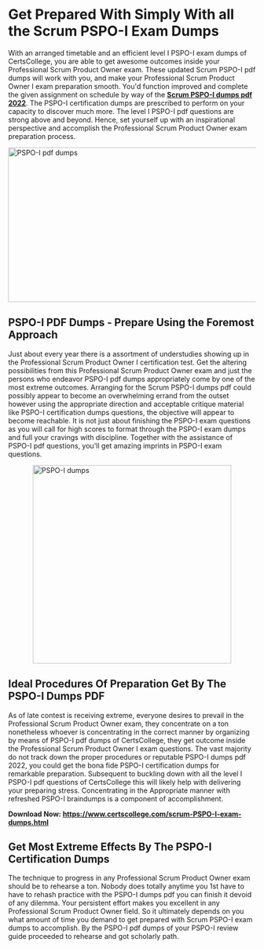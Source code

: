 <h1><strong>Get Prepared With Simply With all the Scrum PSPO-I Exam Dumps&nbsp;</strong></h1>
<p><span style="font-weight: 400;">With an arranged timetable and an efficient level I PSPO-I exam dumps of CertsCollege, you are able to get awesome outcomes inside your Professional Scrum Product Owner exam. These updated Scrum PSPO-I pdf dumps will work with you, and make your Professional Scrum Product Owner I exam preparation smooth. You'd function improved and complete the given assignment on schedule by way of the <strong><a href="https://www.certscollege.com/scrum-PSPO-I-exam-dumps.html">Scrum PSPO-I dumps pdf 2022</a></strong>. The PSPO-I certification dumps are prescribed to perform on your capacity to discover much more. The level I PSPO-I pdf questions are strong above and beyond. Hence, set yourself up with an inspirational perspective and accomplish the Professional Scrum Product Owner exam preparation process.&nbsp;</span></p>
<p><span style="font-weight: 400;"><img style="display: block; margin-left: auto; margin-right: auto;" src="https://i.ibb.co/CPDK3ps/Yellow-and-Blue-Initiative-Blog-Banner.png" alt="PSPO-I pdf dumps" width="559" height="315" /></span></p>
<h2><strong>PSPO-I PDF Dumps - Prepare Using the Foremost Approach</strong></h2>
<p><span style="font-weight: 400;">Just about every year there is a assortment of understudies showing up in the Professional Scrum Product Owner I certification test. Get the altering possibilities from this Professional Scrum Product Owner exam and just the persons who endeavor PSPO-I pdf dumps appropriately come by one of the most extreme outcomes. Arranging for the Scrum PSPO-I dumps pdf could possibly appear to become an overwhelming errand from the outset however using the appropriate direction and acceptable critique material like PSPO-I certification dumps questions, the objective will appear to become reachable. It is not just about finishing the PSPO-I exam questions as you will call for high scores to format through the PSPO-I exam dumps and full your cravings with discipline. Together with the assistance of PSPO-I pdf questions, you'll get amazing imprints in PSPO-I exam questions.</span></p>
<p><span style="font-weight: 400;"><a href="https://tinyurl.com/yym8ytn4"><img style="display: block; margin-left: auto; margin-right: auto;" src="https://i.ibb.co/9tMrhdY/Teacher-Appreciation-Invitation.png" alt="PSPO-I dumps " width="404" height="404" /></a></span></p>
<h2><strong>Ideal Procedures Of Preparation Get By The PSPO-I Dumps PDF</strong></h2>
<p><span style="font-weight: 400;">As of late contest is receiving extreme, everyone desires to prevail in the Professional Scrum Product Owner exam, they concentrate on a ton nonetheless whoever is concentrating in the correct manner by organizing by means of PSPO-I pdf dumps of CertsCollege, they get outcome inside the Professional Scrum Product Owner I exam questions. The vast majority do not track down the proper procedures or reputable PSPO-I dumps pdf 2022, you could get the bona fide PSPO-I certification dumps for remarkable preparation. Subsequent to buckling down with all the level I PSPO-I pdf questions of CertsCollege this will likely help with delivering your preparing stress. Concentrating in the Appropriate manner with refreshed PSPO-I braindumps is a component of accomplishment.</span></p>
<p><span style="font-weight: 400;"><strong>Download Now: <a href="https://www.certscollege.com/scrum-PSPO-I-exam-dumps.html">https://www.certscollege.com/scrum-PSPO-I-exam-dumps.html</a></strong></span></p>
<h2><strong>Get Most Extreme Effects By The PSPO-I Certification Dumps</strong></h2>
<p><span style="font-weight: 400;">The technique to progress in any Professional Scrum Product Owner exam should be to rehearse a ton. Nobody does totally anytime you 1st have to have to rehash practice with the PSPO-I dumps pdf you can finish it devoid of any dilemma. Your persistent effort makes you excellent in any Professional Scrum Product Owner field. So it ultimately depends on you what amount of time you demand to get prepared with Scrum PSPO-I exam dumps to accomplish. By the PSPO-I pdf dumps of your PSPO-I review guide proceeded to rehearse and got scholarly path.</span></p>
